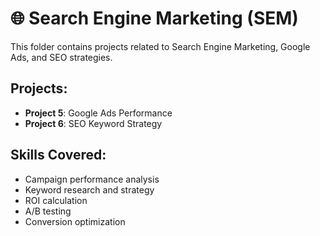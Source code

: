 # 🌐 Search Engine Marketing (SEM)

This folder contains projects related to Search Engine Marketing, Google Ads, and SEO strategies.

## Projects:
- **Project 5**: Google Ads Performance
- **Project 6**: SEO Keyword Strategy

## Skills Covered:
- Campaign performance analysis
- Keyword research and strategy
- ROI calculation
- A/B testing
- Conversion optimization
